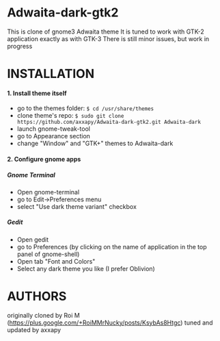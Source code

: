 Adwaita-dark-gtk2
=================

This is clone of gnome3 Adwaita theme
It is tuned to work with GTK-2 application exactly as with GTK-3
There is still minor issues, but work in progress

INSTALLATION
=================

#### 1. Install theme itself

* go to the themes folder:
`$ cd /usr/share/themes`
* clone theme's repo:
`$ sudo git clone https://github.com/axxapy/Adwaita-dark-gtk2.git Adwaita-dark`
* launch gnome-tweak-tool
* go to Appearance section
* change "Window" and "GTK+" themes to Adwaita-dark

#### 2. Configure gnome apps
##### Gnome Terminal
* Open gnome-terminal
* go to Edit->Preferences menu
* select "Use dark theme variant" checkbox

##### Gedit
* Open gedit
* go to Preferences (by clicking on the name of application in the top panel of gnome-shell)
* Open tab "Font and Colors"
* Select any dark theme you like (I prefer Oblivion)

AUTHORS
=================
originally cloned by Roi M (https://plus.google.com/+RoiMMrNucky/posts/KsybAs8Htgc)
tuned and updated by axxapy
